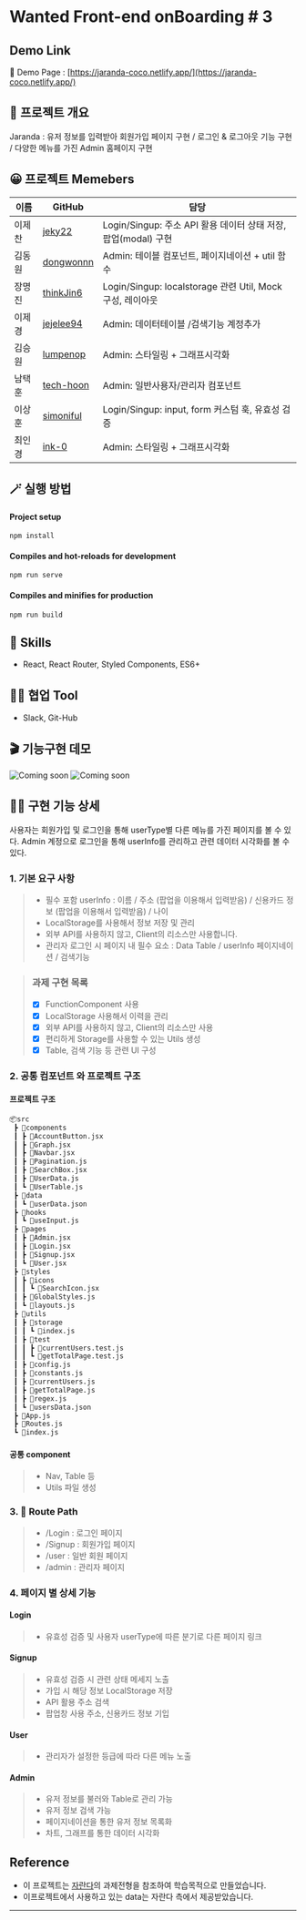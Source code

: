 # Wanted Front-end onBoarding # 3

## Demo Link
🔗 Demo Page : [https://jaranda-coco.netlify.app/](https://jaranda-coco.netlify.app/)


## 💬 프로젝트 개요
Jaranda : 유저 정보를 입력받아 회원가입 페이지 구현 / 로그인 & 로그아웃 기능 구현 / 다양한 메뉴를 가진 Admin 홈페이지 구현  

## 😀 프로젝트 Memebers
|이름|GitHub|담당|
|------|---|---|
|이제찬|[jeky22](https://github.com/jeky22)|Login/Singup: 주소 API 활용 데이터 상태 저장, 팝업(modal) 구현|
|김동원|[dongwonnn](https://github.com/dongwonnn)|Admin: 테이블 컴포넌트, 페이지네이션 + util 함수|
|장명진|[thinkJin6](https://github.com/thinkJin6)|Login/Singup: localstorage 관련 Util, Mock 구성, 레이아웃|
|이제경|[jejelee94](https://github.com/jejelee94)|Admin: 데이터테이블 /검색기능 계정추가|
|김승원|[lumpenop](https://github.com/lumpenop)|Admin: 스타일링 + 그래프시각화|
|남택훈|[tech-hoon](https://github.com/tech-hoon)|Admin: 일반사용자/관리자 컴포넌트|
|이상훈|[simoniful](https://github.com/simoniful)|Login/Singup: input, form 커스텀 훅, 유효성 검증|
|최인경|[ink-0](https://github.com/ink-0)|Admin: 스타일링 + 그래프시각화|

## 🪄 실행 방법

#### Project setup
`npm install`
#### Compiles and hot-reloads for development
`npm run serve`
#### Compiles and minifies for production
`npm run build`

## 🔧 Skills

- React, React Router, Styled Components, ES6+

## 🐱‍👤 협업 Tool

- Slack, Git-Hub

## 🎬 기능구현 데모

![Coming soon]()
![Coming soon]()


## 👍🏻 구현 기능 상세
사용자는 회원가입 및 로그인을 통해 userType별 다른 메뉴를 가진 페이지를 볼 수 있다.
Admin 계정으로 로그인을 통해 userInfo를 관리하고 관련 데이터 시각화를 볼 수 있다.

### 1. 기본 요구 사항

> - 필수 포함 userInfo : 이름 / 주소 (팝업을 이용해서 입력받음) / 신용카드 정보 (팝업을 이용해서 입력받음) / 나이
> - LocalStorage를 사용해서 정보 저장 및 관리 
> - 외부 API를 사용하지 않고, Client의 리소스만 사용합니다.
> - 관리자 로그인 시 페이지 내 필수 요소 : Data Table / userInfo 페이지네이션 / 검색기능 

> ### 과제 구현 목록
> - [x] FunctionComponent 사용
> - [x] LocalStorage 사용해서 이력을 관리
> - [x] 외부 API를 사용하지 않고, Client의 리소스만 사용
> - [x] 편리하게 Storage를 사용할 수 있는 Utils 생성
> - [x] Table, 검색 기능 등 관련 UI 구성

### 2. 공통 컴포넌트 와 프로젝트 구조
#### 프로젝트 구조
```html
📦src
 ┣ 📂components
 ┃ ┣ 📜AccountButton.jsx
 ┃ ┣ 📜Graph.jsx
 ┃ ┣ 📜Navbar.jsx
 ┃ ┣ 📜Pagination.js
 ┃ ┣ 📜SearchBox.jsx
 ┃ ┣ 📜UserData.js
 ┃ ┗ 📜UserTable.js
 ┣ 📂data
 ┃ ┗ 📜userData.json
 ┣ 📂hooks
 ┃ ┗ 📜useInput.js
 ┣ 📂pages
 ┃ ┣ 📜Admin.jsx
 ┃ ┣ 📜Login.jsx
 ┃ ┣ 📜Signup.jsx
 ┃ ┗ 📜User.jsx
 ┣ 📂styles
 ┃ ┣ 📂icons
 ┃ ┃ ┗ 📜SearchIcon.jsx
 ┃ ┣ 📜GlobalStyles.js
 ┃ ┗ 📜layouts.js
 ┣ 📂utils
 ┃ ┣ 📂storage
 ┃ ┃ ┗ 📜index.js
 ┃ ┣ 📂test
 ┃ ┃ ┣ 📜currentUsers.test.js
 ┃ ┃ ┗ 📜getTotalPage.test.js
 ┃ ┣ 📜config.js
 ┃ ┣ 📜constants.js
 ┃ ┣ 📜currentUsers.js
 ┃ ┣ 📜getTotalPage.js
 ┃ ┣ 📜regex.js
 ┃ ┗ 📜usersData.json
 ┣ 📜App.js
 ┣ 📜Routes.js
 ┗ 📜index.js
```
#### 공통 component
> - Nav, Table 등 
> - Utils 파일 생성


### 3. 📎 Route Path

> - /Login : 로그인 페이지
> - /Signup : 회원가입 페이지
> - /user : 일반 회원 페이지
> - /admin : 관리자 페이지

### 4. 페이지 별 상세 기능
#### Login
> - 유효성 검증 및 사용자 userType에 따른 분기로 다른 페이지 링크

#### Signup
> - 유효성 검증 시 관련 상태 메세지 노출
> - 가입 시 해당 정보 LocalStorage 저장
> - API 활용 주소 검색
> - 팝업창 사용 주소, 신용카드 정보 기입 

#### User
> - 관리자가 설정한 등급에 따라 다른 메뉴 노출

#### Admin
> - 유저 정보를 불러와 Table로 관리 가능
> - 유저 정보 검색 가능
> - 페이지네이션을 통한 유저 정보 목록화
> - 차트, 그래프를 통한 데이터 시각화


## Reference

- 이 프로젝트는 [자란다](https://jaranda.kr/index_parent)의 과제전형을 참조하여 학습목적으로 만들었습니다.
- 이프로젝트에서 사용하고 있는 data는 자란다 측에서 제공받았습니다.

---
